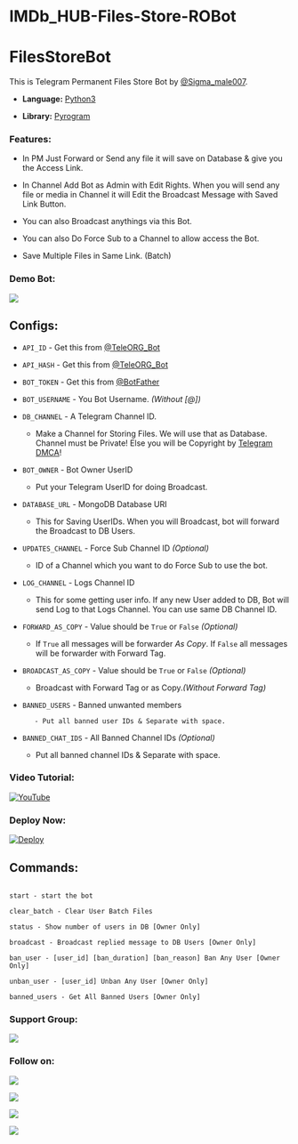 # IMDb_HUB-Files-Store-ROBot
# FilesStoreBot

This is Telegram Permanent Files Store Bot by [@Sigma_male007](https://github.com/AyushSharma64047).

* **Language:** [Python3](https://www.python.org)

* **Library:** [Pyrogram](https://docs.pyrogram.org)

### Features:

- In PM Just Forward or Send any file it will save on Database & give you the Access Link.

- In Channel Add Bot as Admin with Edit Rights. When you will send any file or media in Channel it will Edit the Broadcast Message with Saved Link Button.

- You can also Broadcast anythings via this Bot.

- You can also Do Force Sub to a Channel to allow access the Bot.

- Save Multiple Files in Same Link. (Batch)

### Demo Bot:

<a href="https://t.me/MediasStoreBot"><img src="https://img.shields.io/badge/Demo-Telegram%20Bot-blue.svg?logo=telegram"></a>

## Configs:

- `API_ID` - Get this from [@TeleORG_Bot](https://t.me/TeleORG_Bot)

- `API_HASH` - Get this from [@TeleORG_Bot](https://t.me/TeleORG_Bot)

- `BOT_TOKEN` - Get this from [@BotFather](https://t.me/BotFather)

- `BOT_USERNAME` - You Bot Username. *(Without [@])*

- `DB_CHANNEL` - A Telegram Channel ID.

	- Make a Channel for Storing Files. We will use that as Database. Channel must be Private! Else you will be Copyright by [Telegram DMCA](https://t.me/dmcatelegram)!

- `BOT_OWNER` - Bot Owner UserID

	- Put your Telegram UserID for doing Broadcast.

- `DATABASE_URL` - MongoDB Database URI

	- This for Saving UserIDs. When you will Broadcast, bot will forward the Broadcast to DB Users.

- `UPDATES_CHANNEL` - Force Sub Channel ID *(Optional)*

	- ID of a Channel which you want to do Force Sub to use the bot. 

- `LOG_CHANNEL` - Logs Channel ID

	- This for some getting user info. If any new User added to DB, Bot will send Log to that Logs Channel. You can use same DB Channel ID.

- `FORWARD_AS_COPY` - Value should be `True` or `False` *(Optional)*

	- If `True` all messages will be forwarder *As Copy*. If `False` all messages will be forwarder with Forward Tag.

- `BROADCAST_AS_COPY` - Value should be `True` or `False` *(Optional)*

  	- Broadcast with Forward Tag or as Copy.*(Without Forward Tag)*

- `BANNED_USERS` - Banned unwanted members

         - Put all banned user IDs & Separate with space.

- `BANNED_CHAT_IDS` - All Banned Channel IDs *(Optional)*

	- Put all banned channel IDs & Separate with space.

### Video Tutorial:

[![YouTube](https://img.shields.io/badge/YouTube-Video%20Tutorial-red?logo=youtube)](https://youtu.be/hHu2RaePhwI)

### Deploy Now:

[![Deploy](https://www.herokucdn.com/deploy/button.svg)](https://heroku.com/deploy?template=https://github.com/AbirHasan2005/PyroFilesStoreBot)

## Commands:

```

start - start the bot

clear_batch - Clear User Batch Files

status - Show number of users in DB [Owner Only]

broadcast - Broadcast replied message to DB Users [Owner Only]

ban_user - [user_id] [ban_duration] [ban_reason] Ban Any User [Owner Only]

unban_user - [user_id] Unban Any User [Owner Only]

banned_users - Get All Banned Users [Owner Only]

```

### Support Group:

<a href="https://t.me/JoinOT"><img src="https://img.shields.io/badge/Telegram-Join%20Telegram%20Group-blue.svg?logo=telegram"></a>

### Follow on:

<p align="left">

<a href="https://github.com/AbirHasan2005"><img src="https://img.shields.io/badge/GitHub-Follow%20on%20GitHub-inactive.svg?logo=github"></a>

</p>

<p align="left">

<a href="https://twitter.com/AbirHasan2005"><img src="https://img.shields.io/badge/Twitter-Follow%20on%20Twitter-informational.svg?logo=twitter"></a>

</p>

<p align="left">

<a href="https://facebook.com/AbirHasan2005"><img src="https://img.shields.io/badge/Facebook-Follow%20on%20Facebook-blue.svg?logo=facebook"></a>

</p>

<p align="left">

<a href="https://instagram.com/AbirHasan2005"><img src="https://img.shields.io/badge/Instagram-Follow%20on%20Instagram-important.svg?logo=instagram"></a>

</p>


